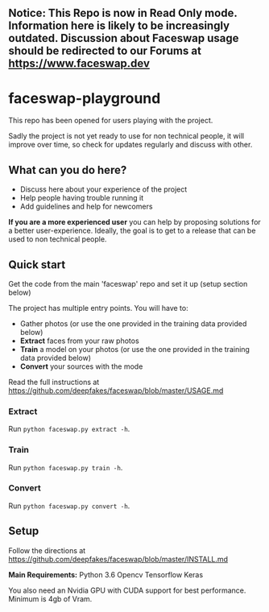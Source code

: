 ## Notice: This Repo is now in Read Only mode. Information here is likely to be increasingly outdated. Discussion about Faceswap usage should be redirected to our Forums at https://www.faceswap.dev


# faceswap-playground

This repo has been opened for users playing with the project. 

Sadly the project is not yet ready to use for non technical people, it will improve over time, so check for updates regularly and discuss with other. 

## What can you do here?
 - Discuss here about your experience of the project
 - Help people having trouble running it
 - Add guidelines and help for newcomers

**If you are a more experienced user** you can help by proposing solutions for a better user-experience. Ideally, the goal is to get to a release that can be used to non technical people.

## Quick start
Get the code from the main 'faceswap' repo and set it up (setup section below)

The project has multiple entry points. You will have to:
 - Gather photos (or use the one provided in the training data provided below)
 - **Extract** faces from your raw photos
 - **Train** a model on your photos (or use the one provided in the training data provided below)
 - **Convert** your sources with the mode
 
 Read the full instructions at https://github.com/deepfakes/faceswap/blob/master/USAGE.md

### Extract
Run `python faceswap.py extract -h`.

### Train
Run `python faceswap.py train -h`.

### Convert
Run `python faceswap.py convert -h`.

## Setup

Follow the directions at https://github.com/deepfakes/faceswap/blob/master/INSTALL.md

**Main Requirements:**
    Python 3.6
    Opencv
    Tensorflow
    Keras

You also need an Nvidia GPU with CUDA support for best performance.  Minimum is 4gb of Vram.
